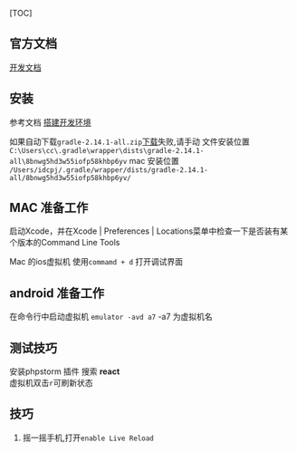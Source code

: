 [TOC]

## 官方文档
[开发文档](http://reactnative.cn/docs/0.50/getting-started.html#content)

## 安装

参考文档 [搭建开发环境](http://reactnative.cn/docs/0.50/getting-started.html#content)

如果自动下载`gradle-2.14.1-all.zip`[下载](http://services.gradle.org/distributions/gradle-2.14.1-all.zip)失败,请手动
文件安装位置
`C:\Users\cc\.gradle\wrapper\dists\gradle-2.14.1-all\8bnwg5hd3w55iofp58khbp6yv`
mac 安装位置
`/Users/idcpj/.gradle/wrapper/dists/gradle-2.14.1-all/8bnwg5hd3w55iofp58khbp6yv/`

## MAC 准备工作

启动Xcode，并在Xcode | Preferences | Locations菜单中检查一下是否装有某个版本的Command Line Tools

Mac 的ios虚拟机 使用`commamd + d` 打开调试界面

## android 准备工作

在命令行中启动虚拟机
`emulator -avd a7`  -a7 为虚拟机名



## 测试技巧

安装phpstorm 插件  搜索 **react**  
虚拟机双击`r`可刷新状态

## 技巧
1. 摇一摇手机,打开`enable Live Reload`
